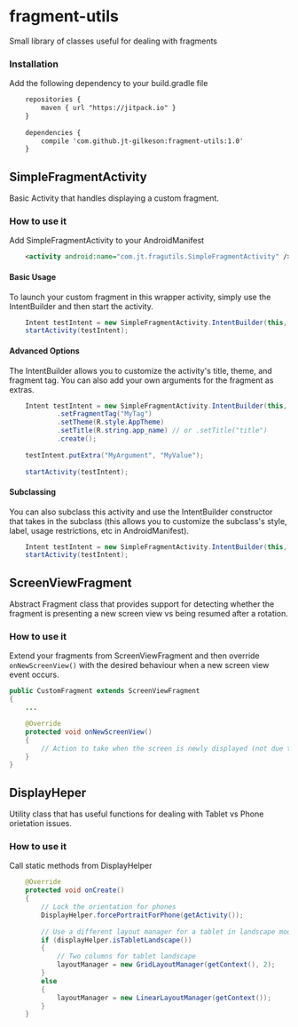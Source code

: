 # fragment-utils
Small library of classes useful for dealing with fragments

### Installation
Add the following dependency to your build.gradle file
```xml
	repositories {
		maven { url "https://jitpack.io" }
	}
	
	dependencies {
		compile 'com.github.jt-gilkeson:fragment-utils:1.0'
	}
```

## SimpleFragmentActivity
Basic Activity that handles displaying a custom fragment.

### How to use it

Add SimpleFragmentActivity to your AndroidManifest
```xml
	<activity android:name="com.jt.fragutils.SimpleFragmentActivity" />
```

#### Basic Usage
To launch your custom fragment in this wrapper activity, simply use the IntentBuilder and then start the activity.

```java
	Intent testIntent = new SimpleFragmentActivity.IntentBuilder(this, Fragment.class).create();
	startActivity(testIntent);
```

#### Advanced Options
The IntentBuilder allows you to customize the activity's title, theme, and fragment tag.  You can also add your own arguments for the fragment as extras.

```java
	Intent testIntent = new SimpleFragmentActivity.IntentBuilder(this, Fragment.class)
			.setFragmentTag("MyTag")
			.setTheme(R.style.AppTheme)
			.setTitle(R.string.app_name) // or .setTitle("title")
			.create();
	
	testIntent.putExtra("MyArgument", "MyValue");
	
	startActivity(testIntent);
```

#### Subclassing
You can also subclass this activity and use the IntentBuilder constructor that takes in the subclass (this allows you to customize the subclass's style, label, usage restrictions, etc in AndroidManifest).

```java
	Intent testIntent = new SimpleFragmentActivity.IntentBuilder(this, MySimpleFragmentActivity.class, Fragment.class).create();
	startActivity(testIntent);
```

## ScreenViewFragment
Abstract Fragment class that provides support for detecting whether the fragment is presenting a new screen view vs being resumed after a rotation.

### How to use it
Extend your fragments from ScreenViewFragment and then override `onNewScreenView()` with the desired behaviour when a new screen view event occurs.

```java
public CustomFragment extends ScreenViewFragment
{
	...

	@Override
	protected void onNewScreenView()
	{
		// Action to take when the screen is newly displayed (not due to rotation)
	}
}
```

## DisplayHeper
Utility class that has useful functions for dealing with Tablet vs Phone orietation issues.

### How to use it
Call static methods from DisplayHelper

```java
	@Override
	protected void onCreate()
	{
		// Lock the orientation for phones
		DisplayHelper.forcePortraitForPhone(getActivity());
		
		// Use a different layout manager for a tablet in landscape mode vs any device in portrait mode
		if (displayHelper.isTabletLandscape())
		{
			// Two columns for tablet landscape
			layoutManager = new GridLayoutManager(getContext(), 2);
		}
		else
		{
			layoutManager = new LinearLayoutManager(getContext());
		}
	}
```
